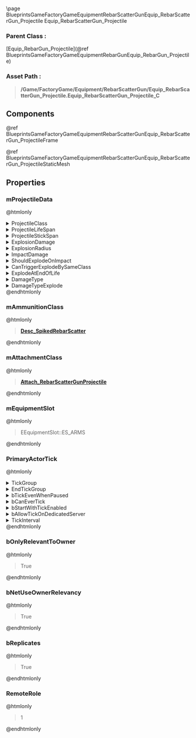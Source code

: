\page BlueprintsGameFactoryGameEquipmentRebarScatterGunEquip_RebarScatterGun_Projectile Equip_RebarScatterGun_Projectile
### Parent Class :
[Equip_RebarGun_Projectile](@ref BlueprintsGameFactoryGameEquipmentRebarGunEquip_RebarGun_Projectile)
### Asset Path :
<b><blockquote>/Game/FactoryGame/Equipment/RebarScatterGun/Equip_RebarScatterGun_Projectile.Equip_RebarScatterGun_Projectile_C</blockquote></b>
## Components

@ref BlueprintsGameFactoryGameEquipmentRebarScatterGunEquip_RebarScatterGun_ProjectileFrame

@ref BlueprintsGameFactoryGameEquipmentRebarScatterGunEquip_RebarScatterGun_ProjectileStaticMesh

## Properties

### mProjectileData
@htmlonly
<details>
 <summary>ProjectileClass</summary>
<b><a href="_blueprints_game_factory_game_equipment_rebar_scatter_gun_b_p__rebar_scatter_projectile.html"><blockquote>BP_RebarScatterProjectile</blockquote></a></b>
</details>
<details>
 <summary>ProjectileLifeSpan</summary>
<blockquote>10</blockquote>
</details>
<details>
 <summary>ProjectileStickSpan</summary>
<blockquote>5</blockquote>
</details>
<details>
 <summary>ExplosionDamage</summary>
<blockquote>20</blockquote>
</details>
<details>
 <summary>ExplosionRadius</summary>
<blockquote>0</blockquote>
</details>
<details>
 <summary>ImpactDamage</summary>
<blockquote>20</blockquote>
</details>
<details>
 <summary>ShouldExplodeOnImpact</summary>
<blockquote>False</blockquote>
</details>
<details>
 <summary>CanTriggerExplodeBySameClass</summary>
<blockquote>True</blockquote>
</details>
<details>
 <summary>ExplodeAtEndOfLife</summary>
<blockquote>False</blockquote>
</details>
<details>
 <summary>DamageType</summary>
<b><a href="_blueprints_game_factory_game_equipment_rebar_gun_damage_type__rebar_gun_projectile.html"><blockquote>DamageType_RebarGunProjectile</blockquote></a></b>
</details>
<details>
 <summary>DamageTypeExplode</summary>
<b><a href="_class_script_f_g_damage_type.html"><blockquote>FGDamageType</blockquote></a></b>
</details>
@endhtmlonly

### mAmmunitionClass
@htmlonly
<b><a href="_blueprints_game_factory_game_resource_parts_spiked_rebar_desc__spiked_rebar_scatter.html"><blockquote>Desc_SpikedRebarScatter</blockquote></a></b>
@endhtmlonly

### mAttachmentClass
@htmlonly
<b><a href="_blueprints_game_factory_game_equipment_rebar_scatter_gun_attach__rebar_scatter_gun_projectile.html"><blockquote>Attach_RebarScatterGunProjectile</blockquote></a></b>
@endhtmlonly

### mEquipmentSlot
@htmlonly
<blockquote>EEquipmentSlot::ES_ARMS</blockquote>
@endhtmlonly

### PrimaryActorTick
@htmlonly
<details>
 <summary>TickGroup</summary>
<blockquote>0</blockquote>
</details>
<details>
 <summary>EndTickGroup</summary>
<blockquote>0</blockquote>
</details>
<details>
 <summary>bTickEvenWhenPaused</summary>
<blockquote>False</blockquote>
</details>
<details>
 <summary>bCanEverTick</summary>
<blockquote>True</blockquote>
</details>
<details>
 <summary>bStartWithTickEnabled</summary>
<blockquote>False</blockquote>
</details>
<details>
 <summary>bAllowTickOnDedicatedServer</summary>
<blockquote>True</blockquote>
</details>
<details>
 <summary>TickInterval</summary>
<blockquote>0</blockquote>
</details>
@endhtmlonly

### bOnlyRelevantToOwner
@htmlonly
<blockquote>True</blockquote>
@endhtmlonly

### bNetUseOwnerRelevancy
@htmlonly
<blockquote>True</blockquote>
@endhtmlonly

### bReplicates
@htmlonly
<blockquote>True</blockquote>
@endhtmlonly

### RemoteRole
@htmlonly
<blockquote>1</blockquote>
@endhtmlonly

